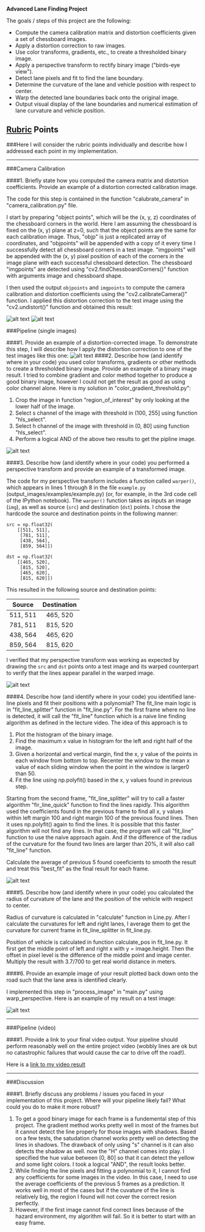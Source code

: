 **Advanced Lane Finding Project**

The goals / steps of this project are the following:

* Compute the camera calibration matrix and distortion coefficients given a set of chessboard images.
* Apply a distortion correction to raw images.
* Use color transforms, gradients, etc., to create a thresholded binary image.
* Apply a perspective transform to rectify binary image ("birds-eye view").
* Detect lane pixels and fit to find the lane boundary.
* Determine the curvature of the lane and vehicle position with respect to center.
* Warp the detected lane boundaries back onto the original image.
* Output visual display of the lane boundaries and numerical estimation of lane curvature and vehicle position.

[//]: # (Image References)

[image1]: ./images/original.jpg "distorted"
[image2]: ./images/undist.jpg "undistorted"
[image3]: ./images/test_image.jpg "Road Transformed"
[image4]: ./images/binary_img.jpg "Binary Example"
[image5]: ./images/warped_lanes.jpg "Warped Example"
[image6]: ./images/color_fit_lines.jpg "Fit Visual"
[image7]: ./images/example_output.jpg "Output"
[video1]: ./project_video_result.mp4 "Video"

## [Rubric](https://review.udacity.com/#!/rubrics/571/view) Points
###Here I will consider the rubric points individually and describe how I addressed each point in my implementation.

---
###Camera Calibration

####1. Briefly state how you computed the camera matrix and distortion coefficients. Provide an example of a distortion corrected calibration image.

The code for this step is contained in the function "calubrate_camera" in "camera_calibration.py" file.

I start by preparing "object points", which will be the (x, y, z) coordinates of the chessboard corners in the world. Here I am assuming the chessboard is fixed on the (x, y) plane at z=0, such that the object points are the same for each calibration image.  Thus, "objp" is just a replicated array of coordinates, and "objpoints" will be appended with a copy of it every time I successfully detect all chessboard corners in a test image.  "imgpoints" will be appended with the (x, y) pixel position of each of the corners in the image plane with each successful chessboard detection. The chessboard "imgpoints" are detected using "cv2.findChessboardCorners()"  function with arguments image and chessboard shape.

I then used the output `objpoints` and `imgpoints` to compute the camera calibration and distortion coefficients using the "cv2.calibrateCamera()" function.  I applied this distortion correction to the test image using the "cv2.undistort()" function and obtained this result:

![alt text][image1]
![alt text][image2]

###Pipeline (single images)

####1. Provide an example of a distortion-corrected image.
To demonstrate this step, I will describe how I apply the distortion correction to one of the test images like this one:
![alt text][image3]
####2. Describe how (and identify where in your code) you used color transforms, gradients or other methods to create a thresholded binary image.  Provide an example of a binary image result.
I tried to combine gradient and color method together to produce a good binary image, however I could not get the result as good as using color channel alone. Here is my solution in "color_gradient_threshold.py":
1. Crop the image in function "region_of_interest" by only looking at the lower half of the image.
2. Select s channel of the image with threshold in (100, 255] using function "hls_select".
3. Select h channel of the image with threshold in (0, 80] using function "hls_select".
4. Perform a logical AND of the above two results to get the pipline image.

![alt text][image4]

####3. Describe how (and identify where in your code) you performed a perspective transform and provide an example of a transformed image.

The code for my perspective transform includes a function called `warper()`, which appears in lines 1 through 8 in the file `example.py` (output_images/examples/example.py) (or, for example, in the 3rd code cell of the IPython notebook).  The `warper()` function takes as inputs an image (`img`), as well as source (`src`) and destination (`dst`) points.  I chose the hardcode the source and destination points in the following manner:

```
src = np.float32(
    [[511, 511],
     [781, 511],
     [438, 564],
     [859, 564]])

dst = np.float32(
    [[465, 520],
     [815, 520],
     [465, 620],
     [815, 620]])
```
This resulted in the following source and destination points:

| Source        | Destination   |
|:-------------:|:-------------:|
| 511, 511      | 465, 520      |
| 781, 511      | 815, 520      |
| 438, 564      | 465, 620      |
| 859, 564      | 815, 620      |

I verified that my perspective transform was working as expected by drawing the `src` and `dst` points onto a test image and its warped counterpart to verify that the lines appear parallel in the warped image.

![alt text][image5]

####4. Describe how (and identify where in your code) you identified lane-line pixels and fit their positions with a polynomial?
The fit_line main logic is in "fit_line_splitter" function in "fit_line.py". For the first frame where no line is detected, it will call the "fit_line" function which is a naive line finding algorithm as defined in the lecture video. The idea of this approach is to
1. Plot the histogram of the binary image.
2. Find the maximum x value in histogram for the left and right half of the image.
3. Given a horizontal and vertical margin, find the x, y value of the points in each  window from bottom to top. Recenter the window to the mean x value of each sliding window when the point in the window is larger0 than 50.
4. Fit the line using np.polyfit() based in the x, y values found in previous step.

Starting from the second frame, "fit_line_splitter" will try to call a faster algorithm "fir_line_quick" function to find the lines rapidly. This algorithm used the coefficients found in the previous frame to find all x, y values within left margin 100 and right margin 100 of the previous found lines. Then it uses np.polyfit() again to find the lines. It is possible that this faster algorithm will not find any lines. In that case, the program will call "fit_line" function to use the naive approach again. And if the difference of the radius of the curvature for the found two lines are larger than 20%, it will also call "fit_line" function.

Calculate the average of previous 5 found coeeficients to smooth the result and treat this "best_fit" as the final result for each frame.

![alt text][image6]

####5. Describe how (and identify where in your code) you calculated the radius of curvature of the lane and the position of the vehicle with respect to center.

Radius of curvature is calculated in "calculate" function in Line.py. After I calculate the curvatures for left and right lanes, I average them to get the curvature for current frame in fit_line_splitter in fit_line.py.

Position of vehicle is calculated in function calculate_pos in fit_line.py. It first get the middle point of left and right x with y = image.height. Then the offset in pixel level is the difference of the middle point and image center. Multiply the result with 3.7/700 to get real world distance in meters.

####6. Provide an example image of your result plotted back down onto the road such that the lane area is identified clearly.

I implemented this step in "process_image" in "main.py" using warp_perspective.  Here is an example of my result on a test image:


![alt text][image7]

---

###Pipeline (video)

####1. Provide a link to your final video output.  Your pipeline should perform reasonably well on the entire project video (wobbly lines are ok but no catastrophic failures that would cause the car to drive off the road!).

Here is a [link to my video result](./project_video_result.mp4)

---

###Discussion

####1. Briefly discuss any problems / issues you faced in your implementation of this project.  Where will your pipeline likely fail?  What could you do to make it more robust?

1. To get a good binary image for each frame is a fundemental step of this project. The gradient method works pretty well in most of the frames but it cannot detect the line properly for those images with shadows. Based on a few tests, the satudation channel works pretty well on detecting the lines in shadows. The drawback of only using "s" channel is it can also detects the shadow as well. now the "H" channel comes into play. I specified the hue value between (0, 80] so that it can detect the yellow and some light colors. I took a logical "AND", the result looks better.
2. While finding the line pixels and fitting a polynomial to it, I cannot find any coefficients for some images in the video. In this case, I need to use the average coefficients of the previous 5 frames as a prediction. It works well in most of the cases but if the cuvature of the line is relatively big, the region I found will not cover the correct resion perfectly.
3. However, if the first image cannot find correct lines because of the hazard environment, my algorithm will fail. So it is better to start with an easy frame.
